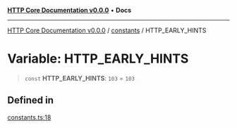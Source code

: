 [**HTTP Core Documentation v0.0.0**](../../README.md) • **Docs**

***

[HTTP Core Documentation v0.0.0](../../modules.md) / [constants](../README.md) / HTTP\_EARLY\_HINTS

# Variable: HTTP\_EARLY\_HINTS

> `const` **HTTP\_EARLY\_HINTS**: `103` = `103`

## Defined in

[constants.ts:18](https://github.com/stonemjs/http-core/blob/6c1adf9f449733e34ff7f08818342bd019b968a7/src/constants.ts#L18)
